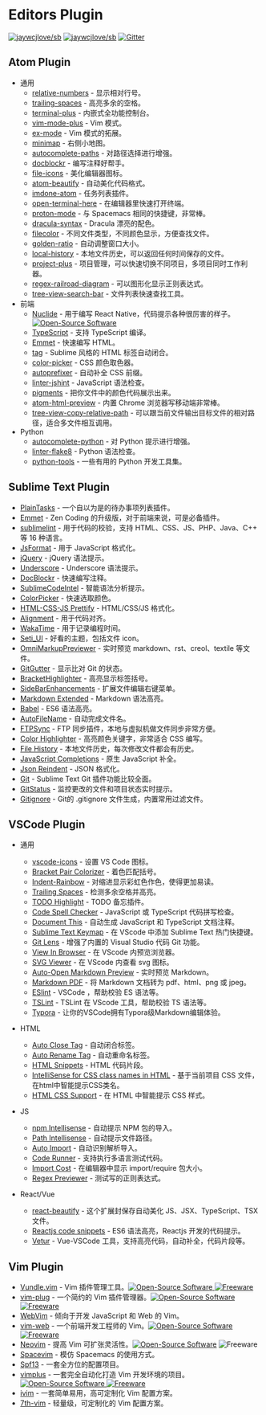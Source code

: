 Editors Plugin
===
<!--rehype:style=font-size: 38px; border-bottom: 0; display: flex; min-height: 260px; align-items: center; justify-content: center;--> 

[![jaywcjlove/sb](https://jaywcjlove.github.io/sb/ico/awesome.svg)](https://github.com/jaywcjlove/awesome-mac) [![jaywcjlove/sb](https://jaywcjlove.github.io/sb/lang/english.svg)](editor-plugin.md) [![Gitter](https://jaywcjlove.github.io/sb/ico/gitter.svg)](https://gitter.im/awesome-mac/cn?utm_source=badge&utm_medium=badge&utm_campaign=pr-badge)
<!--rehype:style=text-align: center;--> 

## Atom Plugin

* 通用
  * [relative-numbers](https://atom.io/packages/relative-numbers) - 显示相对行号。
  * [trailing-spaces](https://atom.io/packages/trailing-spaces) - 高亮多余的空格。
  * [terminal-plus](https://atom.io/packages/terminal-plus) - 内嵌式全功能控制台。
  * [vim-mode-plus](https://atom.io/packages/vim-mode-plus) - Vim 模式。
  * [ex-mode](https://atom.io/packages/ex-mode) - Vim 模式的拓展。
  * [minimap](https://atom.io/packages/minimap) - 右侧小地图。
  * [autocomplete-paths](https://atom.io/packages/autocomplete-paths) - 对路径选择进行增强。
  * [docblockr](https://atom.io/packages/docblockr) - 编写注释好帮手。
  * [file-icons](https://atom.io/packages/file-icons) - 美化编辑器图标。
  * [atom-beautify](https://atom.io/packages/atom-beautify) - 自动美化代码格式。
  * [imdone-atom](https://atom.io/packages/imdone-atom) - 任务列表插件。
  * [open-terminal-here](https://atom.io/packages/open-terminal-here) - 在编辑器里快速打开终端。
  * [proton-mode](https://atom.io/packages/proton-mode) - 与 Spacemacs 相同的快捷键，非常棒。
  * [dracula-syntax](https://atom.io/packages/dracula-syntax) - Dracula 漂亮的配色。
  * [filecolor](https://atom.io/packages/filecolor) - 不同文件类型，不同颜色显示，方便查找文件。
  * [golden-ratio](https://atom.io/packages/golden-ratio) - 自动调整窗口大小。
  * [local-history](https://atom.io/packages/local-history) - 本地文件历史，可以返回任何时间保存的文件。
  * [project-plus](https://atom.io/packages/project-plus) - 项目管理，可以快速切换不同项目，多项目同时工作利器。
  * [regex-railroad-diagram](https://atom.io/packages/regex-railroad-diagram) - 可以图形化显示正则表达式。
  * [tree-view-search-bar](https://atom.io/packages/tree-view-search-bar/) - 文件列表快速查找工具。
* 前端
  * [Nuclide](http://nuclide.io) - 用于编写 React Native，代码提示各种很厉害的样子。[![Open-Source Software][OSS Icon]](https://github.com/facebook/nuclide)
  * [TypeScript](https://github.com/TypeStrong/atom-typescript) - 支持 TypeScript 编译。
  * [Emmet](https://atom.io/packages/emmet) - 快速编写 HTML。
  * [tag](https://atom.io/packages/tag) - Sublime 风格的 HTML 标签自动闭合。
  * [color-picker](https://atom.io/packages/color-picker) - CSS 颜色取色器。
  * [autoprefixer](https://atom.io/packages/autoprefixer) - 自动补全 CSS 前缀。
  * [linter-jshint](https://atom.io/packages/linter-jshint) - JavaScript 语法检查。
  * [pigments](https://atom.io/packages/pigments) - 把你文件中的颜色代码展示出来。
  * [atom-html-preview](https://atom.io/packages/atom-html-preview) - 内置 Chrome 浏览器写移动端非常棒。
  * [tree-view-copy-relative-path](https://atom.io/packages/tree-view-copy-relative-path) - 可以跟当前文件输出目标文件的相对路径，适合多文件相互调用。
* Python
  * [autocomplete-python](https://atom.io/packages/autocomplete-python) - 对 Python 提示进行增强。
  * [linter-flake8](https://atom.io/packages/linter-flake8) - Python 语法检查。
  * [python-tools](https://atom.io/packages/python-tools) - 一些有用的 Python 开发工具集。

## Sublime Text Plugin

* [PlainTasks](https://packagecontrol.io/packages/PlainTasks) - 一个自以为是的待办事项列表插件。
* [Emmet](https://github.com/sergeche/emmet-sublime) - Zen Coding 的升级版，对于前端来说，可是必备插件。
* [sublimelint](https://github.com/lunixbochs/sublimelint) - 用于代码的校验，支持 HTML、CSS、JS、PHP、Java、C++ 等 16 种语言。
* [JsFormat](https://packagecontrol.io/packages/JsFormat) - 用于 JavaScript 格式化。
* [jQuery](https://packagecontrol.io/packages/jQuery) - jQuery 语法提示。
* [Underscore](https://packagecontrol.io/packages/Underscore.js%20Snippets) - Underscore 语法提示。
* [DocBlockr](https://packagecontrol.io/packages/DocBlockr) - 快速编写注释。
* [SublimeCodeIntel](https://packagecontrol.io/packages/SublimeCodeIntel) - 智能语法分析提示。
* [ColorPicker](https://packagecontrol.io/packages/ColorPicker) - 快速选取颜色。
* [HTML-CSS-JS Prettify](https://packagecontrol.io/packages/HTML-CSS-JS%20Prettify) - HTML/CSS/JS 格式化。
* [Alignment](https://packagecontrol.io/packages/Alignment) - 用于代码对齐。
* [WakaTime](https://packagecontrol.io/packages/WakaTime) - 用于记录编程时间。
* [Seti_UI](https://packagecontrol.io/packages/Seti_UI) - 好看的主题，包括文件 icon。
* [OmniMarkupPreviewer](https://packagecontrol.io/packages/OmniMarkupPreviewer) - 实时预览 markdown、rst、creol、textile 等文件。
* [GitGutter](https://packagecontrol.io/packages/GitGutter) - 显示比对 Git 的状态。
* [BracketHighlighter](https://packagecontrol.io/packages/BracketHighlighter) - 高亮显示标签括号。
* [SideBarEnhancements](https://packagecontrol.io/packages/SideBarEnhancements) - 扩展文件编辑右键菜单。
* [Markdown Extended](https://packagecontrol.io/packages/Markdown%20Extended) -  Markdown 语法高亮。
* [Babel](https://packagecontrol.io/packages/Babel) - ES6 语法高亮。
* [AutoFileName](https://packagecontrol.io/packages/AutoFileName) - 自动完成文件名。
* [FTPSync](https://packagecontrol.io/packages/FTPSync) - FTP 同步插件，本地与虚拟机做文件同步非常方便。
* [Color Highlighter](https://packagecontrol.io/packages/Color%20Highlighter) - 高亮颜色关键字，非常适合 CSS 编写。
* [File History](https://packagecontrol.io/packages/File%20History) - 本地文件历史，每次修改文件都会有历史。
* [JavaScript Completions](https://packagecontrol.io/packages/JavaScript%20Completions) - 原生 JavaScript 补全。
* [Json Reindent](https://packagecontrol.io/packages/JSON%20Reindent) - JSON 格式化。
* [Git](https://packagecontrol.io/packages/Git) - Sublime Text Git 插件功能比较全面。
* [GitStatus](https://packagecontrol.io/packages/GitStatus) - 监控更改的文件和项目状态实时提示。
* [Gitignore](https://packagecontrol.io/packages/Gitignore) - Git的 .gitignore 文件生成，内置常用过滤文件。


## VSCode Plugin

* 通用

  * [vscode-icons](https://github.com/vscode-icons/vscode-icons) -  设置 VS Code 图标。
  * [Bracket Pair Colorizer](https://github.com/CoenraadS/Bracket-Pair-Colorizer-2) - 着色匹配括号。
  * [Indent-Rainbow](https://github.com/oderwat/vscode-indent-rainbow) - 对缩进显示彩虹色作色，使得更加易读。
  * [Trailing Spaces](https://github.com/shardulm94/vscode-trailingspaces) - 检测多余空格并高亮。
  * [TODO Highlight](https://github.com/wayou/vscode-todo-highlight) - TODO 备忘插件。
  * [Code Spell Checker](https://github.com/Jason-Rev/vscode-spell-checker) - JavaScript 或  TypeScript 代码拼写检查。
  * [Document This](https://github.com/joelday/vscode-docthis) - 自动生成 JavaScript 和 TypeScript 文档注释。
  * [Sublime Text Keymap](https://github.com/Microsoft/vscode-sublime-keybindings) - 在 VScode 中添加 Sublime Text 热门快捷键。
  * [Git Lens](https://github.com/eamodio/vscode-gitlens) - 增强了内置的 Visual Studio 代码 Git 功能。
  * [View In Browser](https://github.com/hellopao/view-in-browser) - 在 VScode 内预览浏览器。
  * [SVG Viewer](https://github.com/cssho/vscode-svgviewer) - 在 VScode 内查看 svg 图标。
  * [Auto-Open Markdown Preview](https://github.com/hnw/vscode-auto-open-markdown-preview) - 实时预览 Markdown。
  * [Markdown PDF](https://github.com/yzane/vscode-markdown-pdf) - 将 Markdown 文档转为 pdf、html、png 或 jpeg。
  * [ESlint](https://github.com/Microsoft/vscode-eslint) - VSCode ，帮助校验 ES 语法等。
  * [TSLint](https://github.com/Microsoft/vscode-eslint) - TSLint 在 VScode 工具，帮助校验 TS 语法等。
  * [Typora](https://marketplace.visualstudio.com/items?itemName=cweijan.vscode-typora) - 让你的VSCode拥有Typora级Markdown编辑体验。

* HTML
  * [Auto Close Tag](https://github.com/formulahendry/vscode-auto-close-tag) - 自动闭合标签。
  * [Auto Rename Tag](https://github.com/formulahendry/vscode-auto-rename-tag) - 自动重命名标签。
  * [HTML Snippets](https://marketplace.visualstudio.com/items?itemName=abusaidm.html-snippets) -   HTML 代码片段。
  * [IntelliSense for CSS class names in HTML](https://github.com/Zignd/HTML-CSS-Class-Completion) - 基于当前项目 CSS 文件，在html中智能提示CSS类名。
  * [HTML CSS Support](https://github.com/ecmel/vscode-html-css) - 在  HTML 中智能提示 CSS 样式。

* JS
  * [npm Intellisense](https://github.com/ChristianKohler/NpmIntellisense) - 自动提示 NPM 包的导入。
  * [Path Intellisense](https://github.com/ChristianKohler/PathIntellisense) - 自动提示文件路径。
  * [Auto Import](https://github.com/soates/Auto-Import) - 自动识别解析导入。
  * [Code Runner](https://github.com/formulahendry/vscode-code-runner) - 支持执行多语言测试代码。
  * [Import Cost](https://github.com/wix/import-cost) - 在编辑器中显示 import/require 包大小。
  * [Regex Previewer](https://github.com/chrmarti/vscode-regex) - 测试写的正则表达式。

* React/Vue
  * [react-beautify](https://github.com/taichi/react-beautify) - 这个扩展封保存自动美化 JS、JSX、TypeScript、TSX 文件。
  * [Reactjs code snippets](https://github.com/xabikos/vscode-react) - ES6 语法高亮，Reactjs 开发的代码提示。
  * [Vetur](https://github.com/vuejs/vetur) - Vue-VSCode 工具，支持高亮代码，自动补全，代码片段等。

## Vim Plugin

* [Vundle.vim](https://github.com/VundleVim/Vundle.vim) - Vim 插件管理工具。[![Open-Source Software][OSS Icon] ![Freeware][Freeware Icon]](https://github.com/VundleVim/Vundle.vim)
* [vim-plug](https://github.com/junegunn/vim-plug) - 一个简约的 Vim 插件管理器。[![Open-Source Software][OSS Icon] ![Freeware][Freeware Icon]](https://github.com/junegunn/vim-plug)
* [WebVim](https://github.com/krampstudio/webvim) - 倾向于开发 JavaScript 和 Web 的 Vim。
* [vim-web](https://github.com/jaywcjlove/vim-web) - 一个前端开发工程师的 Vim。[![Open-Source Software][OSS Icon] ![Freeware][Freeware Icon]](https://github.com/jaywcjlove/vim-web)
* [Neovim](https://neovim.io/) -  提高 Vim 可扩张灵活性。[![Open-Source Software][OSS Icon]](https://github.com/neovim/neovim) ![Freeware][Freeware Icon]
* [Spacevim](https://github.com/ctjhoa/spacevim) -  模仿 Spacemacs 的使用方式。
* [Spf13](http://vim.spf13.com/) - 一套全方位的配置项目。
* [vimplus](https://github.com/chxuan/vimplus) - 一套完全自动化打造 Vim 开发环境的项目。[![Open-Source Software][OSS Icon] ![Freeware][Freeware Icon]](https://github.com/chxuan/vimplus)
* [ivim](https://github.com/kepbod/ivim) - 一套简单易用，高可定制化 Vim 配置方案。
* [7th-vim](https://github.com/dofy/7th-vim) - 轻量级，可定制化的 Vim 配置方案。

[OSS Icon]: https://jaywcjlove.github.io/sb/ico/min-oss.svg
[Freeware Icon]: https://jaywcjlove.github.io/sb/ico/min-free.svg
[app-store Icon]: https://jaywcjlove.github.io/sb/ico/min-app-store.svg


<!--idoc:config:
title: Editors Plugin 分享推荐 -
description: Editors Plugin 分享推荐 - Awesome Mac
-->
